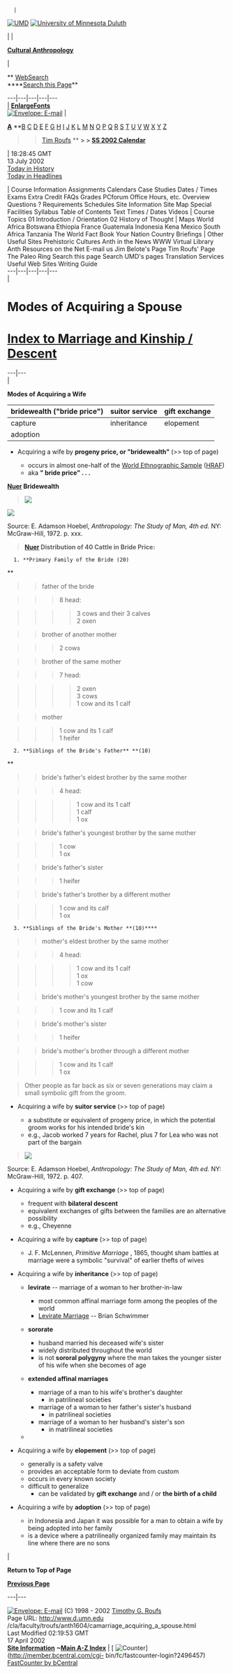       | 

[![UMD](http://www.d.umn.edu/base/extras/umd_logo_tiny.gif)](/)
[![University of Minnesota
Duluth](http://www.d.umn.edu/base/extras/umd_name_small.gif)](/)

|     |

**[Cultural Anthropology](/cla/faculty/troufs/anth1604/)**

|

** [ WebSearch  
](http://www.d.umn.edu/socanth/search.html)****[Search this
Page](/cla/faculty/troufs/anth1602/pcsearchpage.html)**  
  
---|---|---|---|---  
  | [**EnlargeFonts**](/cla/faculty/troufs/anth1602/pcenlargefonts.html)  
[![Envelope:
E-mail](/cla/faculty/troufs/images/mail.gif)](mailto:troufs@d.umn.edu)   |

   [ **A**](http://www.d.umn.edu/cla/faculty/troufs/tr/trindex.html#A)
**[B](http://www.d.umn.edu/cla/faculty/troufs/tr/trindex.html#B)
[C](http://www.d.umn.edu/cla/faculty/troufs/tr/trindex.html#C)
[D](http://www.d.umn.edu/cla/faculty/troufs/tr/trindex.html#D)
[E](http://www.d.umn.edu/cla/faculty/troufs/tr/trindex.html#E)
[F](http://www.d.umn.edu/cla/faculty/troufs/tr/trindex.html#F)
[G](http://www.d.umn.edu/cla/faculty/troufs/tr/trindex.html#G)
[H](http://www.d.umn.edu/cla/faculty/troufs/tr/trindex.html#H)
[I](http://www.d.umn.edu/cla/faculty/troufs/tr/trindex.html#I)
[J](http://www.d.umn.edu/cla/faculty/troufs/tr/trindex.html#J)
[K](http://www.d.umn.edu/cla/faculty/troufs/tr/trindex.html#K)
[L](http://www.d.umn.edu/cla/faculty/troufs/tr/trindex.html#L)
[M](http://www.d.umn.edu/cla/faculty/troufs/tr/trindex.html#M)
[N](http://www.d.umn.edu/cla/faculty/troufs/tr/trindex.html#N)
[O](http://www.d.umn.edu/cla/faculty/troufs/tr/trindex.html#O)
[P](http://www.d.umn.edu/cla/faculty/troufs/tr/trindex.html#P)
[Q](http://www.d.umn.edu/cla/faculty/troufs/tr/trindex.html#Q)
[R](http://www.d.umn.edu/cla/faculty/troufs/tr/trindex.html#R)
[S](http://www.d.umn.edu/cla/faculty/troufs/tr/trindex.html#S)
[T](http://www.d.umn.edu/cla/faculty/troufs/tr/trindex.html#T)
[U](http://www.d.umn.edu/cla/faculty/troufs/tr/trindex.html#U)
[V](http://www.d.umn.edu/cla/faculty/troufs/tr/trindex.html#V)
[W](http://www.d.umn.edu/cla/faculty/troufs/tr/trindex.html#W)
[X](http://www.d.umn.edu/cla/faculty/troufs/tr/trindex.html#X)
[Y](http://www.d.umn.edu/cla/faculty/troufs/tr/trindex.html#Y)
[Z](http://www.d.umn.edu/cla/faculty/troufs/tr/trindex.html#Z)  
>> [ Tim Roufs](http://www.d.umn.edu/%7Etroufs/) **   **> > [SS 2002
Calendar](/cla/faculty/troufs/anth1604/cacal-ss2002.html)**

|  18:28:45 GMT  
13 July 2002  
[Today in History  
](http://www.d.umn.edu/cla/faculty/troufs/today.html)[Today in
Headlines](http://www.1stHeadlines.com/)  
  
      
|  Course Information  Assignments  Calendars  Case Studies  Dates / Times
Exams  Extra Credit  FAQs  Grades  PCforum  Office Hours, etc.  Overview
Questions ?  Requirements  Schedules  Site Information  Site Map  Special
Facilities  Syllabus  Table of Contents  Text  Times / Dates  Videos  |
Course Topics 01 Introduction / Orientation 02 History of Thought  |  Maps
World Africa Botswana Ethiopia France Guatemala Indonesia Kena Mexico South
Africa Tanzania The World Fact Book Your Nation Country Briefings  |  Other
Useful Sites Prehistoric Cultures Anth in the News WWW Virtual Library Anth
Resources on the Net E-mail us Jim Belote's Page Tim Roufs' Page The Paleo
Ring Search this page Search UMD's pages Translation Services Useful Web Sites
Writing Guide  
---|---|---|---|---  
  |

# Modes of Acquiring a Spouse

# **[Index to Marriage and Kinship / Descent](cakinship_nav.html)**  
  
---|---  
  |

**Modes of Acquiring a Wife**

| bridewealth ("bride price") | suitor service | gift exchange  
---|---|---  
capture | inheritance | elopement  
adoption |    |  
  
  * Acquiring a wife by **progeny price, or "bridewealth"** (>> top of page)  
  

    * occurs in almost one-half of the [World Ethnographic Sample](caHRAF.html#WES) ([HRAF](caHRAF.html))
    * aka **" bride price" . . .**

**[Nuer](video/Nuer.html) Bridewealth**

> ![](images/Cows_Sudan_Used_Bride_Price.GIF)

>

>  

![](images/Nuer_bride_price1.jpg)

Source: E. Adamson Hoebel, _Anthropology: The Study of Man, 4th ed._ NY:
McGraw-Hill, 1972. p. xxx.

> **[Nuer](video/Nuer.html) Distribution of 40 Cattle in Bride Price:**

      1. **Primary Family of the Bride (20)  
  
**

> > father of the bride

>>

>>> 8 head:

>>>

>>>> 3 cows and their 3 calves  
>  2 oxen

>>

>> brother of another mother

>>

>>> 2 cows

>>

>> brother of the same mother

>>

>>> 7 head:

>>>

>>>> 2 oxen  
>  3 cows  
>  1 cow and its 1 calf

>>

>> mother

>>

>>> 1 cow and its 1 calf  
>  1 heifer

      2. **Siblings of the Bride's Father** **(10)  
**  

> > bride's father's eldest brother by the same mother

>>

>>> 4 head:

>>>

>>>> 1 cow and its 1 calf  
>  1 calf  
>  1 ox

>>

>> bride's father's youngest brother by the same mother

>>

>>> 1 cow  
>  1 ox

>>

>> bride's father's sister

>>

>>> 1 heifer

>>

>> bride's father's brother by a different mother

>>

>>> 1 cow and its calf  
>  1 ox

      3. **Siblings of the Bride's Mother **(10)****   
  

> > mother's eldest brother by the same mother

>>

>>> 4 head:

>>>

>>>> 1 cow and its 1 calf  
>  1 ox  
>  1 cow

>>

>> bride's mother's youngest brother by the same mother

>>

>>> 1 cow and its 1 calf

>>

>> bride's mother's sister

>>

>>> 1 heifer

>>

>> bride's mother's brother through a different mother

>>

>>> 1 cow and its 1 calf  
>  1 ox

> Other people as far back as six or seven generations may claim a small
symbolic gift from the groom.

  * Acquiring a wife by **suitor service** (>> top of page)   
  

    * a substitute or equivalent of progeny price, in which the potential groom works for his intended bride's kin
    * e.g., Jacob worked 7 years for Rachel, plus 7 for Lea who was not part of the bargain 

> ![](images/Bible1.jpg)

Source: E. Adamson Hoebel, _Anthropology: The Study of Man, 4th ed._ NY:
McGraw-Hill, 1972. p. 407.

>  

  * Acquiring a wife by **gift exchange** (>> top of page)  
  

    * frequent with **bilateral descent**
    * equivalent exchanges of gifts between the families are an alternative possibility
    * e.g., Cheyenne



  * Acquiring a wife by **capture** (>> top of page)   
  

    * J. F. McLennen, _Primitive Marriage_ , 1865, thought sham battles at marriage were a symbolic "survival" of earlier thefts of wives



  * Acquiring a wife by **inheritance** (>> top of page)   
  

    * **levirate** \-- marriage of a woman to her brother-in-law 
      * most common affinal marriage form among the peoples of the world 
      * [Levirate Marriage](http://www.umanitoba.ca/faculties/arts/anthropology/tutor/marriage/levirate.html) \-- Brian Schwimmer  
  

    * **sororate**
      * husband married his deceased wife's sister
      * widely distributed throughout the world
      * is not **sororal polygyny** where the man takes the younger sister of his wife when she becomes of age  
  

    * **extended affinal marriages**
      * marriage of a man to his wife's brother's daughter 
        * in patrilineal societies
      * marriage of a woman to her father's sister's husband 
        * in patrilineal societies
      * marriage of a woman to her husband's sister's son 
        * in matrilineal societies  
  

    *  

  * Acquiring a wife by **elopement** (>> top of page)   
  

    * generally is a safety valve
    * provides an acceptable form to deviate from custom
    * occurs in every known society
    * difficult to generalize 
      * can be validated by **gift exchange** and / or **the birth of a child**



  * Acquiring a wife by **adoption** (>> top of page)   
  

    * in Indonesia and Japan it was possible for a man to obtain a wife by being adopted into her family
    * is a device where a patrilineally organized family may maintain its line where there are no sons

>  

  
  
  
  
|

**Return to Top of Page**  
  
[**Previous Page**](javascript:history.go\(-1\);)  
  
---|---  
  
[![Envelope:
E-mail](/cla/faculty/troufs/images/mail.gif)](mailto:troufs@d.umn.edu) (C)
1998 \- 2002 [Timothy G. Roufs](http://www.d.umn.edu/~troufs/)  
Page URL: http://www.d.umn.edu
/cla/faculty/troufs/anth1604/camarriage_acquiring_a_spouse.html  
Last Modified 02:19:53 GMT  
17 April 2002  
[**Site Information**](/cla/faculty/troufs/tr/trinformation.html) **~[Main A-Z
Index](http://www.d.umn.edu/cla/faculty/troufs/anth1602/pcnavbar0200.html)** |
[
![Counter](http://fastcounter.bcentral.com/fastcounter?2496457+4992921)](http://member.bcentral.com/cgi-
bin/fc/fastcounter-login?2496457)  
[FastCounter by bCentral](http://fastcounter.bcentral.com/fc-join)  

